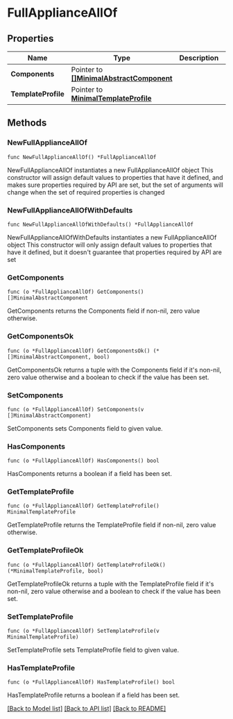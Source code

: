 # FullApplianceAllOf

## Properties

Name | Type | Description | Notes
------------ | ------------- | ------------- | -------------
**Components** | Pointer to [**[]MinimalAbstractComponent**](MinimalAbstractComponent.md) |  | [optional] 
**TemplateProfile** | Pointer to [**MinimalTemplateProfile**](MinimalTemplateProfile.md) |  | [optional] 

## Methods

### NewFullApplianceAllOf

`func NewFullApplianceAllOf() *FullApplianceAllOf`

NewFullApplianceAllOf instantiates a new FullApplianceAllOf object
This constructor will assign default values to properties that have it defined,
and makes sure properties required by API are set, but the set of arguments
will change when the set of required properties is changed

### NewFullApplianceAllOfWithDefaults

`func NewFullApplianceAllOfWithDefaults() *FullApplianceAllOf`

NewFullApplianceAllOfWithDefaults instantiates a new FullApplianceAllOf object
This constructor will only assign default values to properties that have it defined,
but it doesn't guarantee that properties required by API are set

### GetComponents

`func (o *FullApplianceAllOf) GetComponents() []MinimalAbstractComponent`

GetComponents returns the Components field if non-nil, zero value otherwise.

### GetComponentsOk

`func (o *FullApplianceAllOf) GetComponentsOk() (*[]MinimalAbstractComponent, bool)`

GetComponentsOk returns a tuple with the Components field if it's non-nil, zero value otherwise
and a boolean to check if the value has been set.

### SetComponents

`func (o *FullApplianceAllOf) SetComponents(v []MinimalAbstractComponent)`

SetComponents sets Components field to given value.

### HasComponents

`func (o *FullApplianceAllOf) HasComponents() bool`

HasComponents returns a boolean if a field has been set.

### GetTemplateProfile

`func (o *FullApplianceAllOf) GetTemplateProfile() MinimalTemplateProfile`

GetTemplateProfile returns the TemplateProfile field if non-nil, zero value otherwise.

### GetTemplateProfileOk

`func (o *FullApplianceAllOf) GetTemplateProfileOk() (*MinimalTemplateProfile, bool)`

GetTemplateProfileOk returns a tuple with the TemplateProfile field if it's non-nil, zero value otherwise
and a boolean to check if the value has been set.

### SetTemplateProfile

`func (o *FullApplianceAllOf) SetTemplateProfile(v MinimalTemplateProfile)`

SetTemplateProfile sets TemplateProfile field to given value.

### HasTemplateProfile

`func (o *FullApplianceAllOf) HasTemplateProfile() bool`

HasTemplateProfile returns a boolean if a field has been set.


[[Back to Model list]](../README.md#documentation-for-models) [[Back to API list]](../README.md#documentation-for-api-endpoints) [[Back to README]](../README.md)


